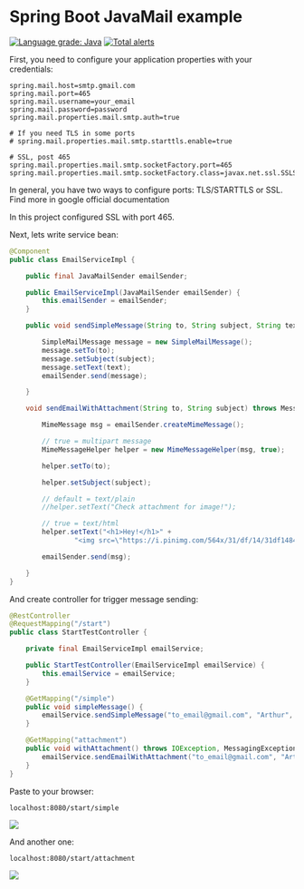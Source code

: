 # Spring Boot JavaMail example 
[![Language grade: Java](https://img.shields.io/lgtm/grade/java/g/AppLoidx/spring-mail-example.svg?logo=lgtm&logoWidth=18)](https://lgtm.com/projects/g/AppLoidx/spring-mail-example/context:java) [![Total alerts](https://img.shields.io/lgtm/alerts/g/AppLoidx/spring-mail-example.svg?logo=lgtm&logoWidth=18)](https://lgtm.com/projects/g/AppLoidx/spring-mail-example/alerts/)


First, you need to configure your application properties with your credentials:

```properties
spring.mail.host=smtp.gmail.com
spring.mail.port=465
spring.mail.username=your_email
spring.mail.password=password
spring.mail.properties.mail.smtp.auth=true

# If you need TLS in some ports
# spring.mail.properties.mail.smtp.starttls.enable=true

# SSL, post 465
spring.mail.properties.mail.smtp.socketFactory.port=465
spring.mail.properties.mail.smtp.socketFactory.class=javax.net.ssl.SSLSocketFactory
```

In general, you have two ways to configure ports: TLS/STARTTLS or SSL. Find more in google official documentation

In this project configured SSL with port 465.

Next, lets write service bean:

```java
@Component
public class EmailServiceImpl {

    public final JavaMailSender emailSender;

    public EmailServiceImpl(JavaMailSender emailSender) {
        this.emailSender = emailSender;
    }

    public void sendSimpleMessage(String to, String subject, String text) {

        SimpleMailMessage message = new SimpleMailMessage();
        message.setTo(to);
        message.setSubject(subject);
        message.setText(text);
        emailSender.send(message);

    }

    void sendEmailWithAttachment(String to, String subject) throws MessagingException {

        MimeMessage msg = emailSender.createMimeMessage();

        // true = multipart message
        MimeMessageHelper helper = new MimeMessageHelper(msg, true);

        helper.setTo(to);

        helper.setSubject(subject);

        // default = text/plain
        //helper.setText("Check attachment for image!");

        // true = text/html
        helper.setText("<h1>Hey!</h1>" +
                "<img src=\"https://i.pinimg.com/564x/31/df/14/31df1484768d55b36fc62b30e935b95c.jpg\" />", true);

        emailSender.send(msg);

    }
}
```

And create controller for trigger message sending:

```java
@RestController
@RequestMapping("/start")
public class StartTestController {

    private final EmailServiceImpl emailService;

    public StartTestController(EmailServiceImpl emailService) {
        this.emailService = emailService;
    }

    @GetMapping("/simple")
    public void simpleMessage() {
        emailService.sendSimpleMessage("to_email@gmail.com", "Arthur", "Hello!");
    }

    @GetMapping("attachment")
    public void withAttachment() throws IOException, MessagingException {
        emailService.sendEmailWithAttachment("to_email@gmail.com", "Arthur");
    }
}
```

Paste to your browser:
```
localhost:8080/start/simple
```
![](https://i.imgur.com/L3ZiJbV.png)

And another one:
```
localhost:8080/start/attachment
```

![](https://i.imgur.com/qeMkeg5.png)
